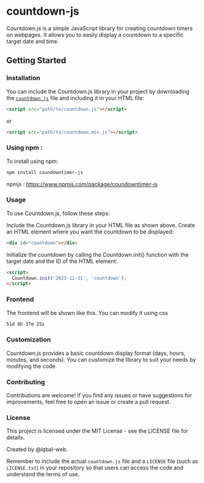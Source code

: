 # countdown-js
Countdown.js is a simple JavaScript library for creating countdown timers on webpages. It allows you to easily display a countdown to a specific target date and time.

## Getting Started

### Installation

You can include the Countdown.js library in your project by downloading the [`countdown.js`](countdown.js) file and including it in your HTML file:

```html
<script src="path/to/countdown.js"></script>
```
or

```html
<script src="path/to/countdown.min.js"></script>
```


### Using npm :

To install using npm:

```html
npm install coundowntimer-js
```
npmjs : https://www.npmjs.com/package/coundowntimer-js


### Usage
To use Countdown.js, follow these steps:

Include the Countdown.js library in your HTML file as shown above.
Create an HTML element where you want the countdown to be displayed:

```html
<div id="countdown"></div>
```

Initialize the countdown by calling the Countdown.init() function with the target date and the ID of the HTML element:

```html
<script>
  Countdown.init('2023-12-31', 'countdown');
</script>
```

### Frontend
The frontend will be shown like this. You can modify it using css

```html
51d 8h 37m 25s
```

### Customization
Countdown.js provides a basic countdown display format (days, hours, minutes, and seconds). You can customize the library to suit your needs by modifying the code.

### Contributing
Contributions are welcome! If you find any issues or have suggestions for improvements, feel free to open an issue or create a pull request.

### License
This project is licensed under the MIT License - see the LICENSE file for details.



Created by @iqbal-web.

Remember to include the actual `countdown.js` file and a `LICENSE` file (such as `LICENSE.txt`) in your repository so that users can access the code and understand the terms of use.


